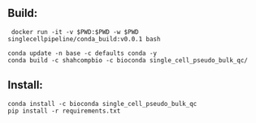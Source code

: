 ## Build:


```
 docker run -it -v $PWD:$PWD -w $PWD singlecellpipeline/conda_build:v0.0.1 bash
```

```
conda update -n base -c defaults conda -y
conda build -c shahcompbio -c bioconda single_cell_pseudo_bulk_qc/
```



## Install:

```
conda install -c bioconda single_cell_pseudo_bulk_qc
pip install -r requirements.txt
```
